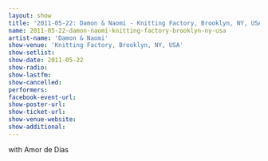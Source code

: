 ```yaml
---
layout: show
title: '2011-05-22: Damon & Naomi - Knitting Factory, Brooklyn, NY, USA'
name: 2011-05-22-damon-naomi-knitting-factory-brooklyn-ny-usa
artist-name: 'Damon & Naomi'
show-venue: 'Knitting Factory, Brooklyn, NY, USA'
show-setlist: 
show-date: 2011-05-22
show-radio: 
show-lastfm: 
show-cancelled: 
performers: 
facebook-event-url: 
show-poster-url: 
show-ticket-url: 
show-venue-website: 
show-additional: 
---
```


with Amor de Días